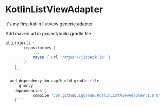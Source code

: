 # KotlinListViewAdapter
it's my first kotlin listview generic adapter

Add maven url in project/build.gradle file
```groovy
allprojects {
		repositories {
			...
			maven { url 'https://jitpack.io' }
		}
	}
	```
  
  add dependency in app/build.gradle file
  ``` groovy
  	dependencies {
	        compile 'com.github.igcarun:KotlinListViewAdapter:1.0.0'
	}```
